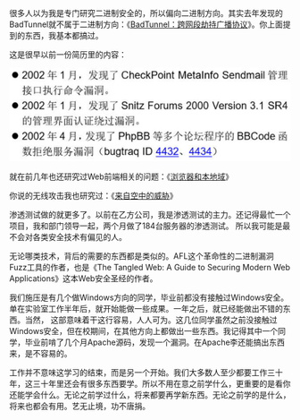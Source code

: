 很多人以为我是专门研究二进制安全的，所以偏向二进制方向。其实去年发现的BadTunnel就不属于二进制方向：《[BadTunnel：跨网段劫持广播协议](https://mp.weixin.qq.com/s?__biz=MzA5NDYyNDI0MA==&mid=2651953600&idx=1&sn=7779613d4886c7739a9bbf076b7195f9)》。你上面提到的东西，我基本都搞过。

这是很早以前一份简历里的内容：

![](img/20170906-1.png)

就在前几年也还研究过Web前端相关的问题：《[浏览器和本地域](http://hitcon.org/2013/download/%5BI1%5D%20Tombkeeper%20-%20%E7%80%8F%E8%A6%BD%E5%99%A8%E5%92%8C%E6%9C%AC%E5%9C%B0%E5%9F%9F_HITCon2013.pdf)》

你说的无线攻击我也研究过：《[来自空中的威胁](http://www.cert.org.cn/upload/cncertcc06/0330/ct1/5.060330-YuYang-ThreatsFromAir.pdf)》

渗透测试做的就更多了。以前在乙方公司，我是渗透测试的主力。还记得最忙一个项目，我和部门领导一起，两个月做了184台服务器的渗透测试。
所以我可能是最不会对各类安全技术有偏见的人。

无论哪类技术，背后的需要的东西都是类似的。AFL这个革命性的二进制漏洞Fuzz工具的作者，也是《The Tangled Web: A Guide to Securing Modern Web Applications》这本Web安全圣经的作者。

我们施压是有几个做Windows方向的同学，毕业前都没有接触过Windows安全。单在实验室工作半年后，就开始能做一些成果。一年之后，就已经能做出不错的东西。当然，
这部意味着干这行容易，人人可为。这几位同学虽然之前没接触过Windows安全，但在校期间，在其他方向上都做出一些东西。我记得其中一个同学，毕业前啃了几个月Apache源码，发现一个漏洞。在Apache李还能搞出东西来，是不容易的。

工作并不意味这学习的结束，而是另一个开始。我们大多数人至少都要工作三十年，这三十年里还会有很多东西要学。所以不用在意之前学什么，更重要的是看你还能学会什么。无论之前学过什么，将来都要再学新东西。无论之前学的是什么，将来也都会有用。艺无止境，功不唐捐。